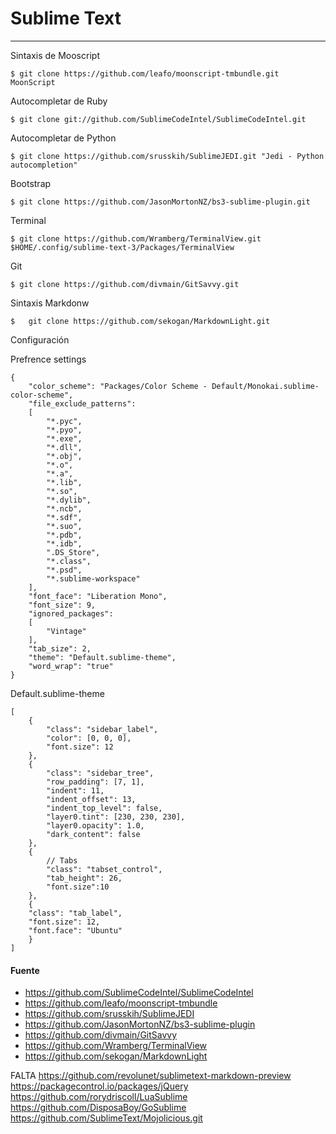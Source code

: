 # Sublime Text

---

Sintaxis de Mooscript

    $ git clone https://github.com/leafo/moonscript-tmbundle.git MoonScript

Autocompletar de Ruby

    $ git clone git://github.com/SublimeCodeIntel/SublimeCodeIntel.git

Autocompletar de Python

    $ git clone https://github.com/srusskih/SublimeJEDI.git "Jedi - Python autocompletion"
    
Bootstrap

    $ git clone https://github.com/JasonMortonNZ/bs3-sublime-plugin.git
    
Terminal

    $ git clone https://github.com/Wramberg/TerminalView.git $HOME/.config/sublime-text-3/Packages/TerminalView
    
Git

    $ git clone https://github.com/divmain/GitSavvy.git
    
Sintaxis Markdonw

    $   git clone https://github.com/sekogan/MarkdownLight.git
    
Configuración

Prefrence settings

    {
        "color_scheme": "Packages/Color Scheme - Default/Monokai.sublime-color-scheme",
        "file_exclude_patterns":
        [
            "*.pyc",
            "*.pyo",
            "*.exe",
            "*.dll",
            "*.obj",
            "*.o",
            "*.a",
            "*.lib",
            "*.so",
            "*.dylib",
            "*.ncb",
            "*.sdf",
            "*.suo",
            "*.pdb",
            "*.idb",
            ".DS_Store",
            "*.class",
            "*.psd",
            "*.sublime-workspace"
        ],
        "font_face": "Liberation Mono",
        "font_size": 9,
        "ignored_packages":
        [
            "Vintage"
        ],
        "tab_size": 2,
        "theme": "Default.sublime-theme",
        "word_wrap": "true"
    }

Default.sublime-theme

    [ 
        { 
            "class": "sidebar_label",
            "color": [0, 0, 0],
            "font.size": 12
        }, 
        {
            "class": "sidebar_tree",
            "row_padding": [7, 1],
            "indent": 11,
            "indent_offset": 13,
            "indent_top_level": false,
            "layer0.tint": [230, 230, 230],
            "layer0.opacity": 1.0,
            "dark_content": false
        }, 
        {
            // Tabs
            "class": "tabset_control",
            "tab_height": 26,
            "font.size":10
        },
        {
        "class": "tab_label",
        "font.size": 12, 
        "font.face": "Ubuntu"
        }
    ]



#### Fuente

+ https://github.com/SublimeCodeIntel/SublimeCodeIntel
+ https://github.com/leafo/moonscript-tmbundle
+ https://github.com/srusskih/SublimeJEDI
+ https://github.com/JasonMortonNZ/bs3-sublime-plugin
+ https://github.com/divmain/GitSavvy
+ https://github.com/Wramberg/TerminalView
+ https://github.com/sekogan/MarkdownLight

FALTA
https://github.com/revolunet/sublimetext-markdown-preview
https://packagecontrol.io/packages/jQuery
https://github.com/rorydriscoll/LuaSublime
https://github.com/DisposaBoy/GoSublime
https://github.com/SublimeText/Mojolicious.git
